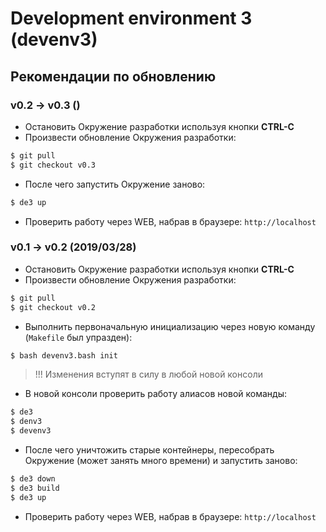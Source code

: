 # Development environment 3 (devenv3)

## Рекомендации по обновлению

### v0.2 -> v0.3 ()

- Остановить Окружение разработки используя кнопки **CTRL-C**
- Произвести обновление Окружения разработки:
```sh
$ git pull
$ git checkout v0.3
```
- После чего запустить Окружение заново:
```sh
$ de3 up
```
- Проверить работу через WEB, набрав в браузере: `http://localhost`

### v0.1 -> v0.2 (2019/03/28)

- Остановить Окружение разработки используя кнопки **CTRL-C**
- Произвести обновление Окружения разработки:
```sh
$ git pull
$ git checkout v0.2
```
- Выполнить первоначальную инициализацию через новую команду (`Makefile` был упразден):
```sh
$ bash devenv3.bash init
```
> !!! Изменения вступят в силу в любой новой консоли
- В новой консоли проверить работу алиасов новой команды:
```sh
$ de3
$ denv3
$ devenv3
```
- После чего уничтожить старые контейнеры, пересобрать Окружение (может занять много времени) и запустить заново:
```sh
$ de3 down
$ de3 build
$ de3 up
```
- Проверить работу через WEB, набрав в браузере: `http://localhost`
